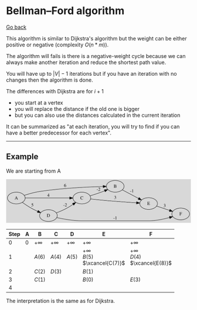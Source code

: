 # Bellman–Ford algorithm

[Go back](..)

This algorithm is similar to Dijkstra's algorithm but the weight can be either positive or negative (complexity $O(n*m)$).

The algorithm will fails is there is a negative-weight cycle because we can always make another iteration and reduce the shortest path value.

You will have up to $|V|-1$ iterations but if you have an iteration with no changes then the algorithm is done.

The differences with Dijkstra are for $i+1$

* you start at a vertex
* you will replace the distance if the old one is bigger
* but you can also use the distances calculated in the current iteration

It can be summarized as "at each iteration, you will try to find if you can have a better predecessor for each vertex".

<hr class="sr">

## Example

We are starting from A

![](images/bellman.svg)

| Step |   A  |   B  |   C  |   D  |   E  |   F  |
|------|------|------|------|------|------|------|
|  $0$ | $0$  |$+\infty$|$+\infty$|$+\infty$|$+\infty$|$+\infty$|
|  $1$ |      |$A(6)$|$A(4)$|$A(5)$|$+\infty$<br>$B(5)$<br>$\xcancel{C(7)}$|$+\infty$<br>$D(4)$<br>$\xcancel{E(8)}$|
|  $2$ |      |$C(2)$|$D(3)$|      |$B(1)$|      |
|  $3$ |      |$C(1)$|      |      |$B(0)$|$E(3)$|
|  $4$ |      |      |      |      |      |      |

The interpretation is the same as for Dijkstra.